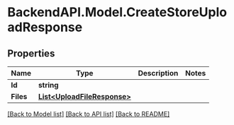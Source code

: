 # BackendAPI.Model.CreateStoreUploadResponse

## Properties

Name | Type | Description | Notes
------------ | ------------- | ------------- | -------------
**Id** | **string** |  | 
**Files** | [**List&lt;UploadFileResponse&gt;**](UploadFileResponse.md) |  | 

[[Back to Model list]](../README.md#documentation-for-models) [[Back to API list]](../README.md#documentation-for-api-endpoints) [[Back to README]](../README.md)

